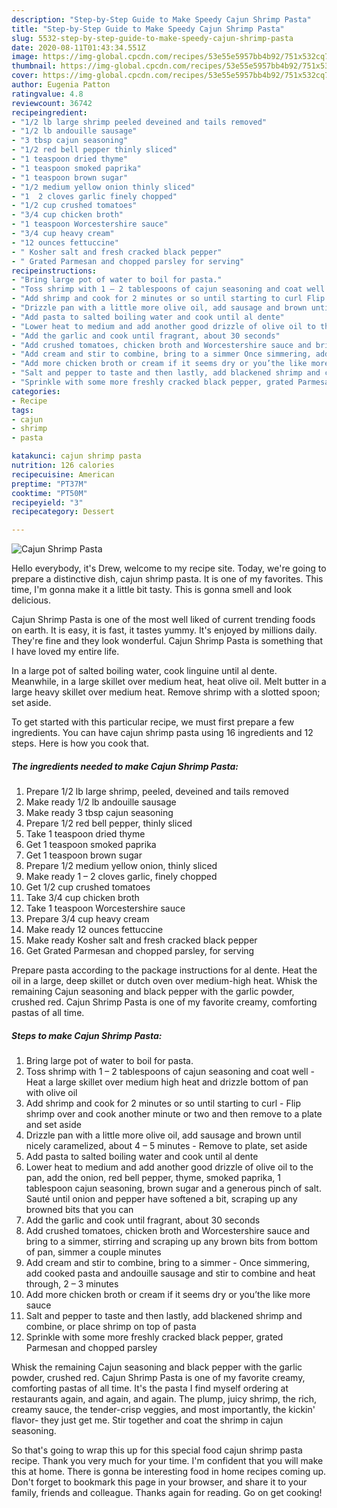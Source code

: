 ```yaml
---
description: "Step-by-Step Guide to Make Speedy Cajun Shrimp Pasta"
title: "Step-by-Step Guide to Make Speedy Cajun Shrimp Pasta"
slug: 5532-step-by-step-guide-to-make-speedy-cajun-shrimp-pasta
date: 2020-08-11T01:43:34.551Z
image: https://img-global.cpcdn.com/recipes/53e55e5957bb4b92/751x532cq70/cajun-shrimp-pasta-recipe-main-photo.jpg
thumbnail: https://img-global.cpcdn.com/recipes/53e55e5957bb4b92/751x532cq70/cajun-shrimp-pasta-recipe-main-photo.jpg
cover: https://img-global.cpcdn.com/recipes/53e55e5957bb4b92/751x532cq70/cajun-shrimp-pasta-recipe-main-photo.jpg
author: Eugenia Patton
ratingvalue: 4.8
reviewcount: 36742
recipeingredient:
- "1/2 lb large shrimp peeled deveined and tails removed"
- "1/2 lb andouille sausage"
- "3 tbsp cajun seasoning"
- "1/2 red bell pepper thinly sliced"
- "1 teaspoon dried thyme"
- "1 teaspoon smoked paprika"
- "1 teaspoon brown sugar"
- "1/2 medium yellow onion thinly sliced"
- "1  2 cloves garlic finely chopped"
- "1/2 cup crushed tomatoes"
- "3/4 cup chicken broth"
- "1 teaspoon Worcestershire sauce"
- "3/4 cup heavy cream"
- "12 ounces fettuccine"
- " Kosher salt and fresh cracked black pepper"
- " Grated Parmesan and chopped parsley for serving"
recipeinstructions:
- "Bring large pot of water to boil for pasta."
- "Toss shrimp with 1 – 2 tablespoons of cajun seasoning and coat well Heat a large skillet over medium high heat and drizzle bottom of pan with olive oil"
- "Add shrimp and cook for 2 minutes or so until starting to curl Flip shrimp over and cook another minute or two and then remove to a plate and set aside"
- "Drizzle pan with a little more olive oil, add sausage and brown until nicely caramelized, about 4 – 5 minutes Remove to plate, set aside"
- "Add pasta to salted boiling water and cook until al dente"
- "Lower heat to medium and add another good drizzle of olive oil to the pan, add the onion, red bell pepper, thyme, smoked paprika, 1 tablespoon cajun seasoning, brown sugar and a generous pinch of salt. Sauté until onion and pepper have softened a bit, scraping up any browned bits that you can"
- "Add the garlic and cook until fragrant, about 30 seconds"
- "Add crushed tomatoes, chicken broth and Worcestershire sauce and bring to a simmer, stirring and scraping up any brown bits from bottom of pan, simmer a couple minutes"
- "Add cream and stir to combine, bring to a simmer Once simmering, add cooked pasta and andouille sausage and stir to combine and heat through, 2 – 3 minutes"
- "Add more chicken broth or cream if it seems dry or you’the like more sauce"
- "Salt and pepper to taste and then lastly, add blackened shrimp and combine, or place shrimp on top of pasta"
- "Sprinkle with some more freshly cracked black pepper, grated Parmesan and chopped parsley"
categories:
- Recipe
tags:
- cajun
- shrimp
- pasta

katakunci: cajun shrimp pasta 
nutrition: 126 calories
recipecuisine: American
preptime: "PT37M"
cooktime: "PT50M"
recipeyield: "3"
recipecategory: Dessert

---
```



![Cajun Shrimp Pasta](https://img-global.cpcdn.com/recipes/53e55e5957bb4b92/751x532cq70/cajun-shrimp-pasta-recipe-main-photo.jpg)

Hello everybody, it's Drew, welcome to my recipe site. Today, we're going to prepare a distinctive dish, cajun shrimp pasta. It is one of my favorites. This time, I'm gonna make it a little bit tasty. This is gonna smell and look delicious.

Cajun Shrimp Pasta is one of the most well liked of current trending foods on earth. It is easy, it is fast, it tastes yummy. It's enjoyed by millions daily. They're fine and they look wonderful. Cajun Shrimp Pasta is something that I have loved my entire life.

In a large pot of salted boiling water, cook linguine until al dente. Meanwhile, in a large skillet over medium heat, heat olive oil. Melt butter in a large heavy skillet over medium heat. Remove shrimp with a slotted spoon; set aside.


To get started with this particular recipe, we must first prepare a few ingredients. You can have cajun shrimp pasta using 16 ingredients and 12 steps. Here is how you cook that.

<!--inarticleads1-->

##### The ingredients needed to make Cajun Shrimp Pasta:

1. Prepare 1/2 lb large shrimp, peeled, deveined and tails removed
1. Make ready 1/2 lb andouille sausage
1. Make ready 3 tbsp cajun seasoning
1. Prepare 1/2 red bell pepper, thinly sliced
1. Take 1 teaspoon dried thyme
1. Get 1 teaspoon smoked paprika
1. Get 1 teaspoon brown sugar
1. Prepare 1/2 medium yellow onion, thinly sliced
1. Make ready 1 – 2 cloves garlic, finely chopped
1. Get 1/2 cup crushed tomatoes
1. Take 3/4 cup chicken broth
1. Take 1 teaspoon Worcestershire sauce
1. Prepare 3/4 cup heavy cream
1. Make ready 12 ounces fettuccine
1. Make ready  Kosher salt and fresh cracked black pepper
1. Get  Grated Parmesan and chopped parsley, for serving


Prepare pasta according to the package instructions for al dente. Heat the oil in a large, deep skillet or dutch oven over medium-high heat. Whisk the remaining Cajun seasoning and black pepper with the garlic powder, crushed red. Cajun Shrimp Pasta is one of my favorite creamy, comforting pastas of all time. 

<!--inarticleads2-->

##### Steps to make Cajun Shrimp Pasta:

1. Bring large pot of water to boil for pasta.
1. Toss shrimp with 1 – 2 tablespoons of cajun seasoning and coat well - Heat a large skillet over medium high heat and drizzle bottom of pan with olive oil
1. Add shrimp and cook for 2 minutes or so until starting to curl - Flip shrimp over and cook another minute or two and then remove to a plate and set aside
1. Drizzle pan with a little more olive oil, add sausage and brown until nicely caramelized, about 4 – 5 minutes - Remove to plate, set aside
1. Add pasta to salted boiling water and cook until al dente
1. Lower heat to medium and add another good drizzle of olive oil to the pan, add the onion, red bell pepper, thyme, smoked paprika, 1 tablespoon cajun seasoning, brown sugar and a generous pinch of salt. Sauté until onion and pepper have softened a bit, scraping up any browned bits that you can
1. Add the garlic and cook until fragrant, about 30 seconds
1. Add crushed tomatoes, chicken broth and Worcestershire sauce and bring to a simmer, stirring and scraping up any brown bits from bottom of pan, simmer a couple minutes
1. Add cream and stir to combine, bring to a simmer - Once simmering, add cooked pasta and andouille sausage and stir to combine and heat through, 2 – 3 minutes
1. Add more chicken broth or cream if it seems dry or you’the like more sauce
1. Salt and pepper to taste and then lastly, add blackened shrimp and combine, or place shrimp on top of pasta
1. Sprinkle with some more freshly cracked black pepper, grated Parmesan and chopped parsley


Whisk the remaining Cajun seasoning and black pepper with the garlic powder, crushed red. Cajun Shrimp Pasta is one of my favorite creamy, comforting pastas of all time. It&#39;s the pasta I find myself ordering at restaurants again, and again, and again. The plump, juicy shrimp, the rich, creamy sauce, the tender-crisp veggies, and most importantly, the kickin&#39; flavor- they just get me. Stir together and coat the shrimp in cajun seasoning. 

So that's going to wrap this up for this special food cajun shrimp pasta recipe. Thank you very much for your time. I'm confident that you will make this at home. There is gonna be interesting food in home recipes coming up. Don't forget to bookmark this page in your browser, and share it to your family, friends and colleague. Thanks again for reading. Go on get cooking!

